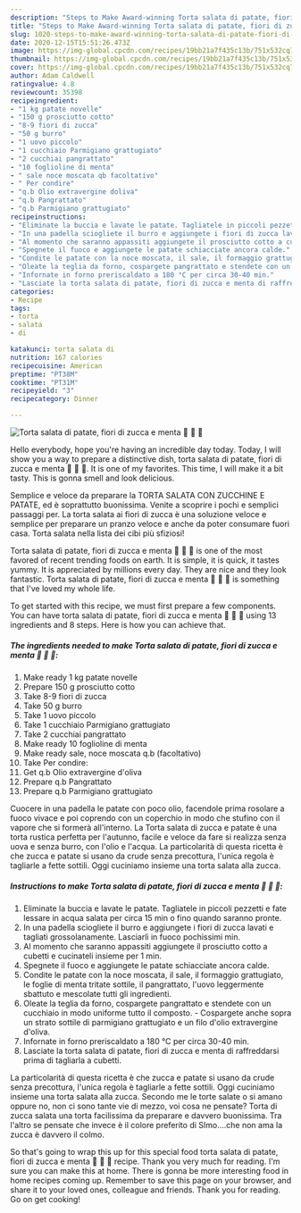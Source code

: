 ```yaml
---
description: "Steps to Make Award-winning Torta salata di patate, fiori di zucca e menta 🌱 🌱 🌱"
title: "Steps to Make Award-winning Torta salata di patate, fiori di zucca e menta 🌱 🌱 🌱"
slug: 1020-steps-to-make-award-winning-torta-salata-di-patate-fiori-di-zucca-e-menta
date: 2020-12-15T15:51:26.473Z
image: https://img-global.cpcdn.com/recipes/19bb21a7f435c13b/751x532cq70/torta-salata-di-patate-fiori-di-zucca-e-menta-🌱-🌱-🌱-recipe-main-photo.jpg
thumbnail: https://img-global.cpcdn.com/recipes/19bb21a7f435c13b/751x532cq70/torta-salata-di-patate-fiori-di-zucca-e-menta-🌱-🌱-🌱-recipe-main-photo.jpg
cover: https://img-global.cpcdn.com/recipes/19bb21a7f435c13b/751x532cq70/torta-salata-di-patate-fiori-di-zucca-e-menta-🌱-🌱-🌱-recipe-main-photo.jpg
author: Adam Caldwell
ratingvalue: 4.8
reviewcount: 35398
recipeingredient:
- "1 kg patate novelle"
- "150 g prosciutto cotto"
- "8-9 fiori di zucca"
- "50 g burro"
- "1 uovo piccolo"
- "1 cucchiaio Parmigiano grattugiato"
- "2 cucchiai pangrattato"
- "10 foglioline di menta"
- " sale noce moscata qb facoltativo"
- " Per condire"
- "q.b Olio extravergine doliva"
- "q.b Pangrattato"
- "q.b Parmigiano grattugiato"
recipeinstructions:
- "Eliminate la buccia e lavate le patate. Tagliatele in piccoli pezzetti e fate lessare in acqua salata per circa 15 min o fino quando saranno pronte."
- "In una padella sciogliete il burro e aggiungete i fiori di zucca lavati e tagliati grossolanamente. Lasciarli in fuoco pochissimi min."
- "Al momento che saranno appassiti aggiungete il prosciutto cotto a cubetti e cucinateli insieme per 1 min."
- "Spegnete il fuoco e aggiungete le patate schiacciate ancora calde."
- "Condite le patate con la noce moscata, il sale, il formaggio grattugiato, le foglie di menta tritate sottile, il pangrattato, l&#39;uovo leggermente sbattuto e mescolate tutti gli ingredienti."
- "Oleate la teglia da forno, cospargete pangrattato e stendete con un cucchiaio in modo uniforme tutto il composto. Cospargete anche sopra un strato sottile di parmigiano grattugiato e un filo d&#39;olio extravergine d&#39;oliva."
- "Infornate in forno preriscaldato a 180 °C per circa 30-40 min."
- "Lasciate la torta salata di patate, fiori di zucca e menta di raffreddarsi prima di tagliarla a cubetti."
categories:
- Recipe
tags:
- torta
- salata
- di

katakunci: torta salata di 
nutrition: 167 calories
recipecuisine: American
preptime: "PT38M"
cooktime: "PT31M"
recipeyield: "3"
recipecategory: Dinner

---
```



![Torta salata di patate, fiori di zucca e menta 🌱 🌱 🌱](https://img-global.cpcdn.com/recipes/19bb21a7f435c13b/751x532cq70/torta-salata-di-patate-fiori-di-zucca-e-menta-🌱-🌱-🌱-recipe-main-photo.jpg)

Hello everybody, hope you're having an incredible day today. Today, I will show you a way to prepare a distinctive dish, torta salata di patate, fiori di zucca e menta 🌱 🌱 🌱. It is one of my favorites. This time, I will make it a bit tasty. This is gonna smell and look delicious.

Semplice e veloce da preparare la TORTA SALATA CON ZUCCHINE E PATATE, ed è soprattutto buonissima. Venite a scoprire i pochi e semplici passaggi per. La torta salata ai fiori di zucca è una soluzione veloce e semplice per preparare un pranzo veloce e anche da poter consumare fuori casa. Torta salata nella lista dei cibi più sfiziosi!

Torta salata di patate, fiori di zucca e menta 🌱 🌱 🌱 is one of the most favored of recent trending foods on earth. It is simple, it is quick, it tastes yummy. It is appreciated by millions every day. They are nice and they look fantastic. Torta salata di patate, fiori di zucca e menta 🌱 🌱 🌱 is something that I've loved my whole life.


To get started with this recipe, we must first prepare a few components. You can have torta salata di patate, fiori di zucca e menta 🌱 🌱 🌱 using 13 ingredients and 8 steps. Here is how you can achieve that.

<!--inarticleads1-->

##### The ingredients needed to make Torta salata di patate, fiori di zucca e menta 🌱 🌱 🌱:

1. Make ready 1 kg patate novelle
1. Prepare 150 g prosciutto cotto
1. Take 8-9 fiori di zucca
1. Take 50 g burro
1. Take 1 uovo piccolo
1. Take 1 cucchiaio Parmigiano grattugiato
1. Take 2 cucchiai pangrattato
1. Make ready 10 foglioline di menta
1. Make ready  sale, noce moscata q.b (facoltativo)
1. Take  Per condire:
1. Get q.b Olio extravergine d&#39;oliva
1. Prepare q.b Pangrattato
1. Prepare q.b Parmigiano grattugiato


Cuocere in una padella le patate con poco olio, facendole prima rosolare a fuoco vivace e poi coprendo con un coperchio in modo che stufino con il vapore che si formerà all&#39;interno. La Torta salata di zucca e patate è una torta rustica perfetta per l&#39;autunno, facile e veloce da fare si realizza senza uova e senza burro, con l&#39;olio e l&#39;acqua. La particolarità di questa ricetta è che zucca e patate si usano da crude senza precottura, l&#39;unica regola è tagliarle a fette sottili. Oggi cuciniamo insieme una torta salata alla zucca. 

<!--inarticleads2-->

##### Instructions to make Torta salata di patate, fiori di zucca e menta 🌱 🌱 🌱:

1. Eliminate la buccia e lavate le patate. Tagliatele in piccoli pezzetti e fate lessare in acqua salata per circa 15 min o fino quando saranno pronte.
1. In una padella sciogliete il burro e aggiungete i fiori di zucca lavati e tagliati grossolanamente. Lasciarli in fuoco pochissimi min.
1. Al momento che saranno appassiti aggiungete il prosciutto cotto a cubetti e cucinateli insieme per 1 min.
1. Spegnete il fuoco e aggiungete le patate schiacciate ancora calde.
1. Condite le patate con la noce moscata, il sale, il formaggio grattugiato, le foglie di menta tritate sottile, il pangrattato, l&#39;uovo leggermente sbattuto e mescolate tutti gli ingredienti.
1. Oleate la teglia da forno, cospargete pangrattato e stendete con un cucchiaio in modo uniforme tutto il composto. - Cospargete anche sopra un strato sottile di parmigiano grattugiato e un filo d&#39;olio extravergine d&#39;oliva.
1. Infornate in forno preriscaldato a 180 °C per circa 30-40 min.
1. Lasciate la torta salata di patate, fiori di zucca e menta di raffreddarsi prima di tagliarla a cubetti.


La particolarità di questa ricetta è che zucca e patate si usano da crude senza precottura, l&#39;unica regola è tagliarle a fette sottili. Oggi cuciniamo insieme una torta salata alla zucca. Secondo me le torte salate o si amano oppure no, non ci sono tante vie di mezzo, voi cosa ne pensate? Torta di zucca salata una torta facilissima da preparare e davvero buonissima. Tra l&#39;altro se pensate che invece è il colore preferito di SImo….che non ama la zucca è davvero il colmo. 

So that's going to wrap this up for this special food torta salata di patate, fiori di zucca e menta 🌱 🌱 🌱 recipe. Thank you very much for reading. I'm sure you can make this at home. There is gonna be more interesting food in home recipes coming up. Remember to save this page on your browser, and share it to your loved ones, colleague and friends. Thank you for reading. Go on get cooking!
